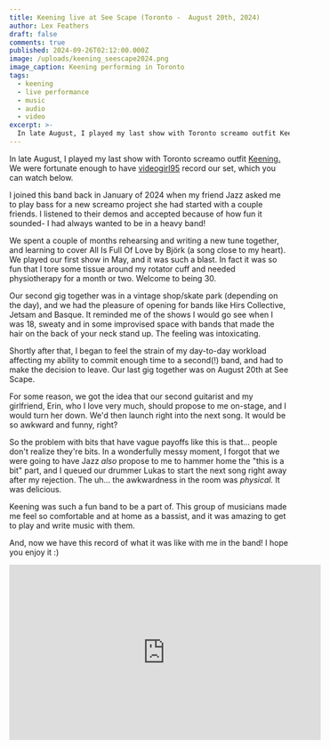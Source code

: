```yaml
---
title: Keening live at See Scape (Toronto -  August 20th, 2024)
author: Lex Feathers
draft: false
comments: true
published: 2024-09-26T02:12:00.000Z
image: /uploads/keening_seescape2024.png
image_caption: Keening performing in Toronto
tags:
  - keening
  - live performance
  - music
  - audio
  - video
excerpt: >-
  In late August, I played my last show with Toronto screamo outfit Keening. 
---
```


In late August, I played my last show with Toronto screamo outfit [Keening.](https://wearekeening.bandcamp.com) We were fortunate enough to have [videogirl95](https://www.youtube.com/@VIDEOGIRL95) record our set, which you can watch below.

I joined this band back in January of 2024 when my friend Jazz asked me to play bass for a new screamo project she had started with a couple friends. I listened to their demos and accepted because of how fun it sounded- I had always wanted to be in a heavy band!

We spent a couple of months rehearsing and writing a new tune together, and learning to cover All Is Full Of Love by Björk (a song close to my heart). We played our first show in May, and it was such a blast. In fact it was so fun that I tore some tissue around my rotator cuff and needed physiotherapy for a month or two. Welcome to being 30.

Our second gig together was in a vintage shop/skate park (depending on the day), and we had the pleasure of opening for bands like Hirs Collective, Jetsam and Basque. It reminded me of the shows I would go see when I was 18, sweaty and in some improvised space with bands that made the hair on the back of your neck stand up. The feeling was intoxicating.

Shortly after that, I began to feel the strain of my day-to-day workload affecting my ability to commit enough time to a second(!) band, and had to make the decision to leave. Our last gig together was on August 20th at See Scape. 

For some reason, we got the idea that our second guitarist and my girlfriend, Erin, who I love very much, should propose to me on-stage, and I would turn her down. We'd then launch right into the next song. It would be so awkward and funny, right?

So the problem with bits that have vague payoffs like this is that... people don't realize they're bits. In a wonderfully messy moment, I forgot that we were going to have Jazz _also_ propose to me to hammer home the "this is a bit" part, and I queued our drummer Lukas to start the next song right away after my rejection. The uh... the awkwardness in the room was _physical._ It was delicious.

Keening was such a fun band to be a part of. This group of musicians made me feel so comfortable and at home as a bassist, and it was amazing to get to play and write music with them. 

And, now we have this record of what it was like with me in the band! I hope you enjoy it :)

<iframe width="560" height="315" src="https://www.youtube.com/embed/2ZZ7io-PI0Y?si=erIO7Ej5CxftBz0C" title="YouTube video player" frameborder="0" allow="accelerometer; autoplay; clipboard-write; encrypted-media; gyroscope; picture-in-picture; web-share" referrerpolicy="strict-origin-when-cross-origin" allowfullscreen></iframe>